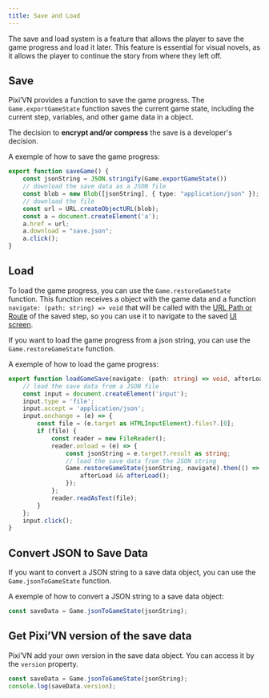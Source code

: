 ```yaml
---
title: Save and Load
---
```


The save and load system is a feature that allows the player to save the game progress and load it later. This feature is essential for visual novels, as it allows the player to continue the story from where they left off.

## Save

Pixi’VN provides a function to save the game progress. The `Game.exportGameState` function saves the current game state, including the current step, variables, and other game data in a object.

The decision to **encrypt and/or compress** the save is a developer's decision.

A exemple of how to save the game progress:

```typescript
export function saveGame() {
    const jsonString = JSON.stringify(Game.exportGameState())
    // download the save data as a JSON file
    const blob = new Blob([jsonString], { type: "application/json" });
    // download the file
    const url = URL.createObjectURL(blob);
    const a = document.createElement('a');
    a.href = url;
    a.download = "save.json";
    a.click();
}
```

## Load

To load the game progress, you can use the `Game.restoreGameState` function. This function receives a object with the game data and a function `navigate: (path: string) => void` that will be called with the [URL Path or Route](/start/interface.md#what-is-the-url-path-and-routes) of the saved step, so you can use it to navigate to the saved [UI screen](/start/interface-navigate).

If you want to load the game progress from a json string, you can use the `Game.restoreGameState` function.

A exemple of how to load the game progress:

```typescript
export function loadGameSave(navigate: (path: string) => void, afterLoad?: () => void) {
    // load the save data from a JSON file
    const input = document.createElement('input');
    input.type = 'file';
    input.accept = 'application/json';
    input.onchange = (e) => {
        const file = (e.target as HTMLInputElement).files?.[0];
        if (file) {
            const reader = new FileReader();
            reader.onload = (e) => {
                const jsonString = e.target?.result as string;
                // load the save data from the JSON string
                Game.restoreGameState(jsonString, navigate).then(() => {
                    afterLoad && afterLoad();
                });
            };
            reader.readAsText(file);
        }
    };
    input.click();
}
```

## Convert JSON to Save Data

If you want to convert a JSON string to a save data object, you can use the `Game.jsonToGameState` function.

A exemple of how to convert a JSON string to a save data object:

```typescript
const saveData = Game.jsonToGameState(jsonString);
```

## Get Pixi’VN version of the save data

Pixi’VN add your own version in the save data object. You can access it by the `version` property.

```typescript
const saveData = Game.jsonToGameState(jsonString);
console.log(saveData.version);
```

<!-- TODO IndexedDB option -->